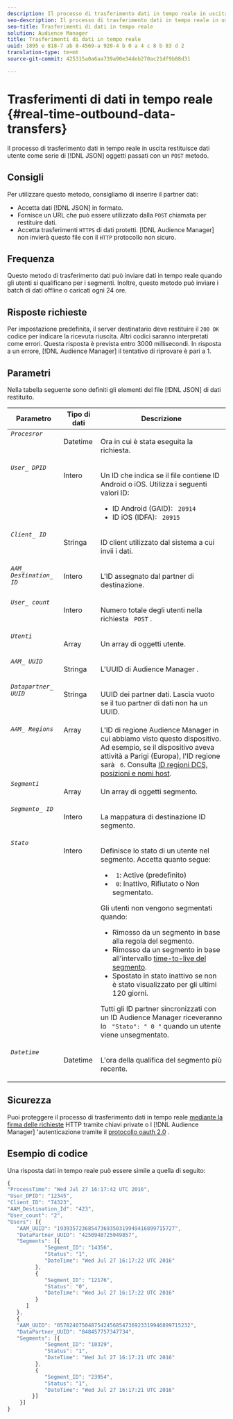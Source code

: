 ```yaml
---
description: Il processo di trasferimento dati in tempo reale in uscita restituisce dati utente come serie di oggetti JSON passati con un metodo POST.
seo-description: Il processo di trasferimento dati in tempo reale in uscita restituisce dati utente come serie di oggetti JSON passati con un metodo POST.
seo-title: Trasferimenti di dati in tempo reale
solution: Audience Manager
title: Trasferimenti di dati in tempo reale
uuid: 1895 e 818-7 ab 8-4569-a 920-4 b 0 a 4 c 8 b 83 d 2
translation-type: tm+mt
source-git-commit: 425315a0a6aa739a90e34deb270ac21df9b88d31

---
```



# Trasferimenti di dati in tempo reale {#real-time-outbound-data-transfers}

Il processo di trasferimento dati in tempo reale in uscita restituisce dati utente come serie di [!DNL JSON] oggetti passati con un `POST` metodo.

<!-- c_outbound_json.xml -->

## Consigli

Per utilizzare questo metodo, consigliamo di inserire il partner dati:

* Accetta dati [!DNL JSON] in formato.
* Fornisce un URL che può essere utilizzato dalla `POST` chiamata per restituire dati.
* Accetta trasferimenti `HTTPS` di dati protetti. [!DNL Audience Manager] non invierà questo file con il `HTTP` protocollo non sicuro.

## Frequenza

Questo metodo di trasferimento dati può inviare dati in tempo reale quando gli utenti si qualificano per i segmenti. Inoltre, questo metodo può inviare i batch di dati offline o caricati ogni 24 ore.

## Risposte richieste

Per impostazione predefinita, il server destinatario deve restituire il `200 OK` codice per indicare la ricevuta riuscita. Altri codici saranno interpretati come errori. Questa risposta è prevista entro 3000 millisecondi. In risposta a un errore, [!DNL Audience Manager] il tentativo di riprovare è pari a 1.

## Parametri

Nella tabella seguente sono definiti gli elementi del file [!DNL JSON] di dati restituito.

<table id="table_68475F9D01ED4A44B5909234114AEDE2"> 
 <thead> 
  <tr> 
   <th colname="col1" class="entry"> Parametro </th> 
   <th colname="col2" class="entry"> Tipo di dati </th> 
   <th colname="col3" class="entry"> Descrizione </th> 
  </tr>
 </thead>
 <tbody> 
  <tr valign="top"> 
   <td colname="col1"> <code><i>Procesror</i></code> </td> 
   <td colname="col2"> <p>Datetime </p> </td> 
   <td colname="col3"> <p>Ora in cui è stata eseguita la richiesta. </p> </td> 
  </tr> 
  <tr valign="top"> 
   <td colname="col1"><code><i>User_ DPID</i></code> </td> 
   <td colname="col2"> <p>Intero </p> </td> 
   <td colname="col3"> <p>Un ID che indica se il file contiene ID Android o iOS. Utilizza i seguenti valori ID: </p> 
    <ul id="ul_159306B0CF304DE0B9A9836D41263E70"> 
     <li id="li_46F9F4F9DDC34AB683AE2DF0317FBCAC">ID Android (GAID): <code> 20914</code> </li> 
     <li id="li_57DEB2A7B9024A94A0E302EEA967AB0B">ID iOS (IDFA): <code> 20915</code> </li> 
    </ul> </td> 
  </tr> 
  <tr valign="top"> 
   <td colname="col1"><code><i>Client_ ID</i></code> </td> 
   <td colname="col2"> <p>Stringa </p> </td> 
   <td colname="col3"> <p>ID client utilizzato dal sistema a cui invii i dati. </p> </td> 
  </tr> 
  <tr valign="top"> 
   <td colname="col1"><code><i>AAM_ Destination_ ID</i></code> </td> 
   <td colname="col2"> <p>Intero </p> </td> 
   <td colname="col3"> <p>L'ID assegnato dal partner di destinazione. </p> </td> 
  </tr> 
  <tr valign="top"> 
   <td colname="col1"><code><i>User_ count</i></code> </td> 
   <td colname="col2"> <p>Intero </p> </td> 
   <td colname="col3"> <p>Numero totale degli utenti nella richiesta <code> POST</code> . </p> </td> 
  </tr> 
  <tr valign="top"> 
   <td colname="col1"><code><i>Utenti</i></code> </td> 
   <td colname="col2"> <p>Array </p> </td> 
   <td colname="col3"> <p>Un array di oggetti utente. </p> </td> 
  </tr> 
  <tr valign="top"> 
   <td colname="col1"><code><i>AAM_ UUID</i></code> </td> 
   <td colname="col2"> <p>Stringa </p> </td> 
   <td colname="col3"> <p>L'UUID <span class="keyword"> di Audience Manager</span> . </p> </td> 
  </tr> 
  <tr valign="top"> 
   <td colname="col1"><code><i>Datapartner_ UUID</i></code> </td> 
   <td colname="col2"> <p>Stringa </p> </td> 
   <td colname="col3"> <p>UUID dei partner dati. Lascia vuoto se il tuo partner di dati non ha un UUID. </p> </td> 
  </tr> 
  <tr valign="top"> 
   <td colname="col1"><code><i>AAM_ Regions</i></code> </td> 
   <td colname="col2"> Array </td> 
   <td colname="col3"> L'ID di regione <span class="keyword"> Audience Manager</span> in cui abbiamo visto questo dispositivo. Ad esempio, se il dispositivo aveva attività a Parigi (Europa), l'ID regione sarà <code> 6</code>. Consulta <a href="../../../api/dcs-intro/dcs-api-reference/dcs-regions.md">ID regioni DCS, posizioni e nomi host</a>. </td> 
  </tr> 
  <tr valign="top"> 
   <td colname="col1"><code><i>Segmenti</i></code> </td> 
   <td colname="col2"> <p>Array </p> </td> 
   <td colname="col3"> <p>Un array di oggetti segmento. </p> </td> 
  </tr> 
  <tr valign="top"> 
   <td colname="col1"><code><i>Segmento_ ID</i></code> </td> 
   <td colname="col2"> <p>Intero </p> </td> 
   <td colname="col3"> <p>La mappatura di destinazione ID segmento. </p> </td> 
  </tr> 
  <tr valign="top"> 
   <td colname="col1"><code><i>Stato</i></code> </td> 
   <td colname="col2"> <p>Intero </p> </td> 
   <td colname="col3"> <p>Definisce lo stato di un utente nel segmento. Accetta quanto segue: </p> 
    <ul id="ul_42C4625E9543494586CF6D851A94E048"> 
     <li id="li_6F13809ECD78403FB3BDA626403E4B57"><code> 1</code>: Active (predefinito) </li> 
     <li id="li_10952C8DF7AF4593805FA29028257E38"><code> 0</code>: Inattivo, Rifiutato o Non segmentato. </li> 
    </ul> <p>Gli utenti non vengono segmentati quando: </p> 
    <ul id="ul_E17B080D8DF14D548E1142A9201C1C14"> 
     <li id="li_8352B919A87242E68716FB9EC0443407">Rimosso da un segmento in base alla regola del segmento. </li> 
     <li id="li_83CFEAFE94C14A11AE198D56E80EBB8C">Rimosso da un segmento in base all'intervallo <a href="../../../features/traits/segment-ttl-explained.md"> time-to-live del segmento</a>. </li> 
     <li id="li_F48D1052BA2B45108225641292CC748D">Spostato in stato inattivo se non è stato visualizzato per gli ultimi 120 giorni. </li> 
    </ul> <p>Tutti gli ID partner sincronizzati con un <span class="keyword"> ID Audience Manager</span> riceveranno lo <code> "Stato": " 0 "</code> quando un utente viene unsegmentato. </p> </td> 
  </tr> 
  <tr valign="top"> 
   <td colname="col1"><code><i>Datetime</i></code> </td> 
   <td colname="col2"> <p>Datetime </p> </td> 
   <td colname="col3"> <p>L'ora della qualifica del segmento più recente.</p> </td> 
  </tr> 
 </tbody> 
</table>

## Sicurezza

Puoi proteggere il processo di trasferimento dati in tempo reale [mediante la firma delle richieste](../../../integration/receiving-audience-data/real-time-outbound-transfers/digitally-signed-http-requests.md) HTTP tramite chiavi private o l [!DNL Audience Manager] 'autenticazione tramite il [protocollo oauth 2.0](../../../integration/receiving-audience-data/real-time-outbound-transfers/oauth-in-outbound-transfers.md) .

## Esempio di codice

Una risposta dati in tempo reale può essere simile a quella di seguito:

```js
{
"ProcessTime": "Wed Jul 27 16:17:42 UTC 2016",
"User_DPID": "12345",
"Client_ID": "74323",
"AAM_Destination_Id": "423",
"User_count": "2",
"Users": [{  
   "AAM_UUID": "19393572368547369350319949416899715727",
   "DataPartner_UUID": "4250948725049857",
   "Segments": [{
            "Segment_ID": "14356",
            "Status": "1",
            "DateTime": "Wed Jul 27 16:17:22 UTC 2016"
         },
         {
            "Segment_ID": "12176",
            "Status": "0",  
            "DateTime": "Wed Jul 27 16:17:22 UTC 2016"
         }
      ]
   },
   {
   "AAM_UUID": "0578240750487542456854736923319946899715232",
   "DataPartner_UUID": "848457757347734",
   "Segments": [{
            "Segment_ID": "10329",
            "Status": "1",
            "DateTime": "Wed Jul 27 16:17:21 UTC 2016"
         },
         {
            "Segment_ID": "23954",
            "Status": "1",
            "DateTime": "Wed Jul 27 16:17:21 UTC 2016"
        }]
    }]
}
```
